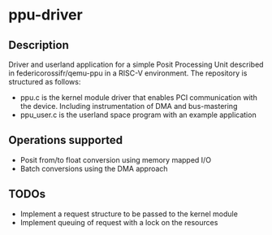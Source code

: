 # ppu-driver

## Description

Driver and userland application for a simple Posit Processing Unit described in federicorossifr/qemu-ppu in a RISC-V environment.
The repository is structured as follows:
  * ppu.c is the kernel module driver that enables PCI communication with the device. Including instrumentation of DMA and bus-mastering
  * ppu_user.c is the userland space program with an example application
  
## Operations supported
  * Posit from/to float conversion using memory mapped I/O 
  * Batch conversions using the DMA approach
  
## TODOs
  * Implement a request structure to be passed to the kernel module
  * Implement queuing of request with a lock on the resources
  


